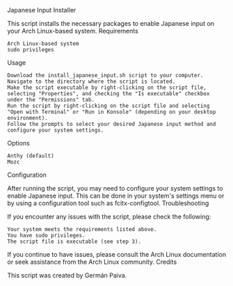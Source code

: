 Japanese Input Installer

This script installs the necessary packages to enable Japanese input on your Arch Linux-based system.
Requirements

    Arch Linux-based system
    sudo privileges

Usage

    Download the install_japanese_input.sh script to your computer.
    Navigate to the directory where the script is located.
    Make the script executable by right-clicking on the script file, selecting "Properties", and checking the "Is executable" checkbox under the "Permissions" tab.
    Run the script by right-clicking on the script file and selecting "Open with Terminal" or "Run in Konsole" (depending on your desktop environment).
    Follow the prompts to select your desired Japanese input method and configure your system settings.

Options

    Anthy (default)
    Mozc

Configuration

After running the script, you may need to configure your system settings to enable Japanese input. This can be done in your system's settings menu or by using a configuration tool such as fcitx-configtool.
Troubleshooting

If you encounter any issues with the script, please check the following:

    Your system meets the requirements listed above.
    You have sudo privileges.
    The script file is executable (see step 3).

If you continue to have issues, please consult the Arch Linux documentation or seek assistance from the Arch Linux community.
Credits

This script was created by Germán Paiva.
